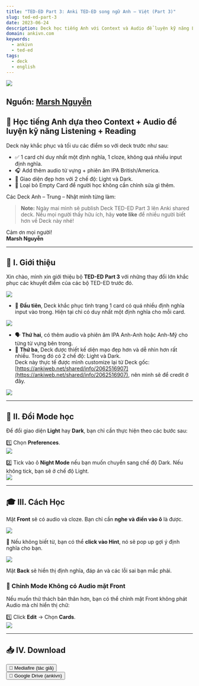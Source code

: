 ```yaml
---
title: "TED-ED Part 3: Anki TED-ED song ngữ Anh – Việt (Part 3)"
slug: ted-ed-part-3
date: 2023-06-24
description: Deck học tiếng Anh với Context và Audio để luyện kỹ năng Listening và Reading.
domain: ankivn.com
keywords:
  - ankivn
  - ted-ed
tags:
  - deck
  - english
---
```


![](../../static/images/Pasted%20image%2020250118110008.png)

<!--truncate-->

## Nguồn: [Marsh Nguyễn](https://www.facebook.com/groups/ankivocabulary/posts/1410428709716782/)

## 🌟 Học tiếng Anh dựa theo Context + Audio để luyện kỹ năng Listening + Reading

Deck này khắc phục và tối ưu các điểm so với deck trước như sau:

- ✅ 1 card chỉ duy nhất một định nghĩa, 1 cloze, không quá nhiều input định nghĩa.
- 🎧 Add thêm audio từ vựng + phiên âm IPA British/America.
- 🎨 Giao diện đẹp hơn với 2 chế độ: Light và Dark.
- 🚀 Loại bỏ Empty Card để người học không cần chỉnh sửa gì thêm.

Các Deck Anh – Trung – Nhật mình từng làm:

> **Note:** Ngày mai mình sẽ publish Deck TED-ED Part 3 lên Anki shared deck. Nếu mọi người thấy hữu ích, hãy **vote like** để nhiều người biết hơn về Deck này nhé!

Cảm ơn mọi người!  
**Marsh Nguyễn**

---

## 📝 I. Giới thiệu

Xin chào, mình xin giới thiệu bộ **TED-ED Part 3** với những thay đổi lớn khắc phục các khuyết điểm của các bộ TED-ED trước đó.

![](../../static/images/Pasted%20image%2020250118105457.png)

- 🧩 **Đầu tiên**, Deck khắc phục tình trạng 1 card có quá nhiều định nghĩa input vào trong. Hiện tại chỉ có duy nhất một định nghĩa cho mỗi card.

![](../../static/images/Pasted%20image%2020250118105509.png)

- 🗣️ **Thứ hai**, có thêm audio và phiên âm IPA Anh-Anh hoặc Anh-Mỹ cho từng từ vựng bên trong.
- 🎨 **Thứ ba**, Deck được thiết kế diện mạo đẹp hơn và dễ nhìn hơn rất nhiều. Trong đó có 2 chế độ: Light và Dark.  
Deck này thực tế được mình customize lại từ Deck gốc: [https://ankiweb.net/shared/info/2062516907](https://ankiweb.net/shared/info/2062516907), nên mình sẽ để credit ở đây.

![](../../static/images/Pasted%20image%2020250118105516.png)

---

## 🌈 II. Đổi Mode học

Để đổi giao diện **Light** hay **Dark**, bạn chỉ cần thực hiện theo các bước sau:

1️⃣ Chọn **Preferences**.  
![](../../static/images/Pasted%20image%2020250118105523.png)

2️⃣ Tick vào ô **Night Mode** nếu bạn muốn chuyển sang chế độ Dark. Nếu không tick, bạn sẽ ở chế độ Light.  
![](../../static/images/Pasted%20image%2020250118105529.png)

---

## 🎓 III. Cách Học

Mặt **Front** sẽ có audio và cloze. Bạn chỉ cần **nghe và điền vào ô** là được.

![](../../static/images/Pasted%20image%2020250118105535.png)

📌 Nếu không biết từ, bạn có thể **click vào Hint**, nó sẽ pop up gợi ý định nghĩa cho bạn.

![](../../static/images/Pasted%20image%2020250118105548.png)

Mặt **Back** sẽ hiển thị định nghĩa, đáp án và các lỗi sai bạn mắc phải.

### 🔧 Chỉnh Mode Không có Audio mặt Front

Nếu muốn thử thách bản thân hơn, bạn có thể chỉnh mặt Front không phát Audio mà chỉ hiển thị chữ:

1️⃣ Click **Edit** -> Chọn **Cards**.  
![](../../static/images/Pasted%20image%2020250118105555.png)

---

## 📥 IV. Download

<div style={{display: 'flex', justifyContent: 'left', gap: '20px'}}> 
  <a href="https://www.mediafire.com/file/ol5aey1lursscj3/TED-ED+Part+3.apkg/file" target="_blank"> 
    <button class="buttonPrimary" type="button">📁 Mediafire (tác giả)</button> 
  </a> 
</div>

<div style={{display: 'flex', justifyContent: 'left', gap: '20px'}}> 
  <a href="https://drive.google.com/file/d/1qd3mF2IzeY9K-S3u80mGu5jsrGLzsdec/view?usp=drive_link" target="_blank"> 
    <button class="buttonPrimary" type="button">📂 Google Drive (ankivn)</button> 
  </a> 
</div>
